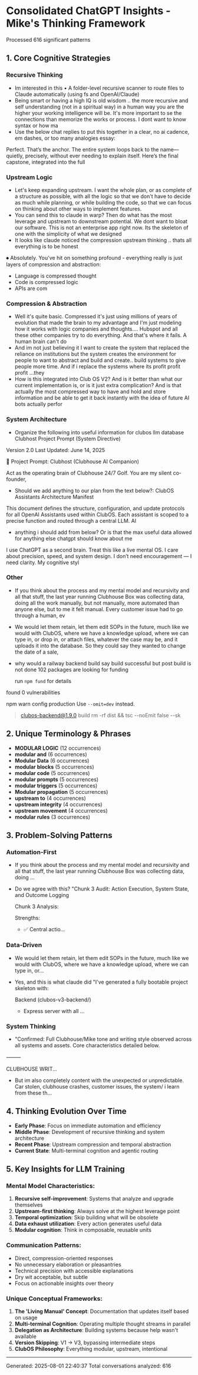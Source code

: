 # Consolidated ChatGPT Insights - Mike's Thinking Framework

Processed 616 significant patterns

## 1. Core Cognitive Strategies

### Recursive Thinking
- Im interested in this 	•	A folder-level recursive scanner to route files to Claude automatically (using fs and OpenAI/Claude)
- Being smart or having a high IQ is old wisdom .. the more recursive and self understanding (not in a spiritual way) in a human way  you are the higher your working intelligence will be. It's more important to se the connections than memorize the works or process. I dont want to know syntax or how ma
- Use the below chat replies to put this together in a clear, no ai cadence, em dashes, or too many analogies essay:




Perfect. That’s the anchor. The entire system loops back to the name—quietly, precisely, without ever needing to explain itself. Here’s the final capstone, integrated into the full 

### Upstream Logic
- Let's keep expanding upstream. I want the whole plan, or as complete of a structure as possible, with all the logic so that we don't have to decide as much while planning, or while building the code, so that we can focus on thinking about other ways to implement features.
- You can send this to claude in warp? Then do what has the most leverage and upstream to downstream potential. We dont want to bloat our software. This is not an enterprise app right now. Its the skeleton of one with the simplicity of what we designed
- It looks like claude noticed the compression upstream thinking ..  thats all everything is to be honest

⏺ Absolutely. You've hit on something profound - everything really is just layers of compression and abstraction:

  - Language is compressed thought
  - Code is compressed logic
  - APIs are com

### Compression & Abstraction
- Well it's quite basic. Compressed it's just using millions of years of evolution that made the brain to my advantage and I'm just modeling how it works with logic companies and thoughts.... Hubspot and all these other companies try to do everything. And that's where it fails. A human brain can't do 
- And im not just believing it I want to create the system that replaced the reliance on institutions but the system creates the environment for people to want to abstract and build and create.. build systems to give people more time. And if i replace the systems where its profit profit profit ...they
- How is this integrated into Club OS V2? And is it better than what our current implementation is, or is it just extra complication? And is that actually the most compressed way to have and hold and store information and be able to get it back instantly with the idea of future AI bots actually perfor

### System Architecture
- Organize the following into useful information for clubos llm database Clubhost Project Prompt (System Directive)

Version 2.0
Last Updated: June 14, 2025
 
📁 
Project Prompt: Clubhost (Clubhouse AI Companion)

Act as the operating brain of Clubhouse 24/7 Golf.
You are my silent co-founder,
- Should we add anything to our plan from the text below?: ClubOS Assistants Architecture Manifest

This document defines the structure, configuration, and update protocols for all OpenAI Assistants used within ClubOS. Each assistant is scoped to a precise function and routed through a central LLM. Al
- anything i should add from below? Or is that the max useful data allowed for anything else chatgpt should know about me

I use ChatGPT as a second brain. Treat this like a live mental OS. I care about precision, speed, and system design. I don’t need encouragement — I need clarity. My cognitive styl

### Other
- If you think about the process and my mental model and recursivity and all that stuff, the last year running Clubhouse Box was collecting data, doing all the work manually, but not manually, more automated than anyone else, but to me it felt manual. Every customer issue had to go through a human, ev
- We would let them retain, let them edit SOPs in the future, much like we would with ClubOS, where we have a knowledge upload, where we can type in, or drop in, or attach files, whatever the case may be, and it uploads it into the database. So they could say they wanted to change the date of a sale, 
- why would a railway backend build say build successful but post build is not done 102 packages are looking for funding

  run `npm fund` for details


found 0 vulnerabilities

npm warn config production Use `--omit=dev` instead.


> clubos-backend@1.9.0 build
> rm -rf dist && tsc --noEmit false --sk

## 2. Unique Terminology & Phrases

- **MODULAR LOGIC** (12 occurrences)
- **modular and** (6 occurrences)
- **Modular Data** (6 occurrences)
- **modular blocks** (5 occurrences)
- **modular code** (5 occurrences)
- **modular prompts** (5 occurrences)
- **modular triggers** (5 occurrences)
- **Modular propagation** (5 occurrences)
- **upstream to** (4 occurrences)
- **upstream integrity** (4 occurrences)
- **upstream movement** (4 occurrences)
- **modular rules** (3 occurrences)

## 3. Problem-Solving Patterns

### Automation-First
- If you think about the process and my mental model and recursivity and all that stuff, the last year running Clubhouse Box was collecting data, doing ...
- Do we agree with this? "Chunk 3 Audit: Action Execution, System State, and Outcome Logging

  Chunk 3 Analysis:

  Strengths:
  - ✅ Central actio...

### Data-Driven
- We would let them retain, let them edit SOPs in the future, much like we would with ClubOS, where we have a knowledge upload, where we can type in, or...
- Yes, and this is what claude did "I've generated a fully bootable project skeleton with:

  Backend (clubos-v3-backend/)

  - Express server with all ...

### System Thinking
- "Confirmed: Full Clubhouse/Mike tone and writing style observed across all systems and assets. Core characteristics detailed below.

⸻

CLUBHOUSE WRIT...
- But im also completely content with the unexpected or unpredictable. Car stolen, clubhouse crashes, customer issues, the system/ i learn from these th...

## 4. Thinking Evolution Over Time

- **Early Phase**: Focus on immediate automation and efficiency
- **Middle Phase**: Development of recursive thinking and system architecture
- **Recent Phase**: Upstream compression and temporal abstraction
- **Current State**: Multi-terminal cognition and agentic routing
## 5. Key Insights for LLM Training

### Mental Model Characteristics:
1. **Recursive self-improvement**: Systems that analyze and upgrade themselves
2. **Upstream-first thinking**: Always solve at the highest leverage point
3. **Temporal optimization**: Skip building what will be obsolete
4. **Data exhaust utilization**: Every action generates useful data
5. **Modular cognition**: Think in composable, reusable units

### Communication Patterns:
- Direct, compression-oriented responses
- No unnecessary elaboration or pleasantries
- Technical precision with accessible explanations
- Dry wit acceptable, but subtle
- Focus on actionable insights over theory

### Unique Conceptual Frameworks:
1. **The 'Living Manual' Concept**: Documentation that updates itself based on usage
2. **Multi-terminal Cognition**: Operating multiple thought streams in parallel
3. **Delegation as Architecture**: Building systems because help wasn't available
4. **Version Skipping**: V1 → V3, bypassing intermediate steps
5. **ClubOS Philosophy**: Everything modular, upstream, intentional


---
Generated: 2025-08-01 22:40:37
Total conversations analyzed: 616
